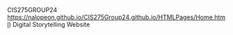 CIS275GROUP24
https://nalopeon.github.io/CIS275Group24.github.io/HTMLPages/Home.html)
Digital Storytelling Website
